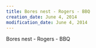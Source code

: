 ```yaml
---
title: Bores nest - Rogers - BBQ
creation_date: June 4, 2014
modification_date: June 4, 2014
---
```



Bores nest - Rogers - BBQ 
